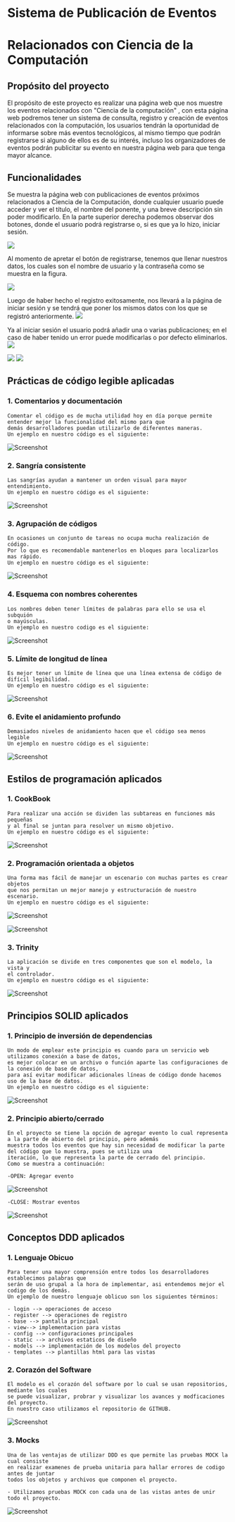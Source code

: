 # Sistema de Publicación de Eventos 
# Relacionados con Ciencia de la Computación

## Propósito del proyecto


El propósito de este proyecto es realizar una página web que nos muestre los
eventos relacionados con "Ciencia de la computación" , con esta página web podremos tener un sistema de consulta, registro y creación 
de eventos relacionados con la computación, los usuarios tendrán la oportunidad de informarse sobre más eventos tecnológicos, 
al mismo tiempo que podrán registrarse si alguno de ellos es de su interés, incluso los organizadores de eventos podrán publicitar
su evento en nuestra página web para que tenga mayor alcance. 

## Funcionalidades
Se muestra la página web con publicaciones de eventos próximos relacionados a Ciencia de la Computación, donde cualquier usuario puede acceder y ver el título, el nombre del ponente, y una breve descripción sin poder modificarlo.
En la parte superior derecha podemos observar dos botones, donde el usuario podrá registrarse o, si es que ya lo hizo, iniciar sesión.

![](Imagenes/1.jpeg)

Al momento de apretar el botón de registrarse, tenemos que llenar nuestros datos, los cuales son el nombre de usuario y la contraseña como se muestra en la figura.

![](Imagenes/2.jpeg)


Luego de haber hecho el registro exitosamente, nos llevará a la página de iniciar sesión y se tendrá que poner los mismos datos con los que se registró anteriormente.
![](Imagenes/3.jpeg)

Ya al iniciar sesión el usuario podrá añadir una o varias publicaciones; en el caso de haber tenido un error puede modificarlas o por defecto eliminarlos.
![](Imagenes/4.jpeg)

![](Imagenes/5.jpeg)
![](Imagenes/6.jpeg)



## Prácticas de código legible aplicadas

### 1. Comentarios y documentación 

    Comentar el código es de mucha utilidad hoy en día porque permite entender mejor la funcionalidad del mismo para que
    demás desarrolladores puedan utilizarlo de diferentes maneras. 
    Un ejemplo en nuestro código es el siguiente:
    
  ![Screenshot](Imagenes/screen1.png)
    
### 2. Sangría consistente 

    Las sangrías ayudan a mantener un orden visual para mayor entendimiento.
    Un ejemplo en nuestro código es el siguiente:
    
  ![Screenshot](Imagenes/screen2.png)
    
 ### 3. Agrupación de códigos 

    En ocasiones un conjunto de tareas no ocupa mucha realización de código.
    Por lo que es recomendable mantenerlos en bloques para localizarlos mas rápido.
    Un ejemplo en nuestro código es el siguiente:
    
  ![Screenshot](Imagenes/screen3.png)   
    

  ### 4. Esquema con nombres coherentes

    Los nombres deben tener límites de palabras para ello se usa el subquión 
    o mayúsculas.
    Un ejemplo en nuestro codigo es el siguiente:
    
  ![Screenshot](Imagenes/screen4.png)   
  
  
  ### 5. Límite de longitud de línea

    Es mejor tener un límite de línea que una línea extensa de código de
    difícil legibilidad.
    Un ejemplo en nuestro código es el siguiente:
    
  ![Screenshot](Imagenes/screen5.png)   
    
    
   ### 6. Evite el anidamiento profundo

    Demasiados niveles de anidamiento hacen que el código sea menos legible
    Un ejemplo en nuestro código es el siguiente:
    
  ![Screenshot](Imagenes/screen6.png) 


## Estilos de programación aplicados

### 1. CookBook 

    Para realizar una acción se dividen las subtareas en funciones más pequeñas
    y al final se juntan para resolver un mismo objetivo.
    Un ejemplo en nuestro código es el siguiente:
    
  ![Screenshot](Imagenes/screen7.png)

### 2. Programación orientada a objetos

    Una forma mas fácil de manejar un escenario con muchas partes es crear objetos
    que nos permitan un mejor manejo y estructuración de nuestro escenario. 
    Un ejemplo en nuestro código es el siguiente:
    
  ![Screenshot](Imagenes/screen8.png)
  
  ![Screenshot](Imagenes/screen9.png)

### 3. Trinity

    La aplicación se divide en tres componentes que son el modelo, la vista y
    el controlador. 
    Un ejemplo en nuestro código es el siguiente:
    
  ![Screenshot](Imagenes/screen10.png)

## Principios SOLID aplicados

### 1. Principio de inversión de dependencias 
    
    Un modo de emplear este principio es cuando para un servicio web utilizamos conexión a base de datos,
    es mejor colocar en un archivo o función aparte las configuraciones de la conexión de base de datos,
    para así evitar modificar adicionales líneas de código donde hacemos uso de la base de datos.
    Un ejemplo en nuestro código es el siguiente:
    
  ![Screenshot](Imagenes/screen11.png)
  
### 2. Principio abierto/cerrado
    
    En el proyecto se tiene la opción de agregar evento lo cual representa a la parte de abierto del principio, pero además 
    muestra todos los eventos que hay sin necesidad de modificar la parte del código que lo muestra, pues se utiliza una 
    iteración, lo que representa la parte de cerrado del principio.
    Como se muestra a continuación:
    
    -OPEN: Agregar evento
   ![Screenshot](Imagenes/screen13.png)
   
    -CLOSE: Mostrar eventos
   ![Screenshot](Imagenes/screen12.png)
    
    


## Conceptos DDD aplicados 

### 1. Lenguaje Obicuo
    
    Para tener una mayor comprensión entre todos los desarrolladores establecimos palabras que
    serán de uso grupal a la hora de implementar, asi entendemos mejor el codigo de los demás.
    Un ejemplo de nuestro lenguaje oblicuo son los siguientes términos:
    
    - login --> operaciones de acceso
    - register --> operaciones de registro
    - base --> pantalla principal
    - view--> implementacion para vistas
    - config --> configuraciones principales
    - static --> archivos estaticos de diseño
    - models --> implementación de los modelos del proyecto
    - templates --> plantillas html para las vistas 
    
 ### 2. Corazón del Software
    
    El modelo es el corazón del software por lo cual se usan repositorios, mediante los cuales
    se puede visualizar, probrar y visualizar los avances y modficaciones del proyecto.
    En nuestro caso utilizamos el repositorio de GITHUB.
    
   ![Screenshot](Imagenes/screen16.png)
    
    
 ### 3. Mocks
    Una de las ventajas de utilizar DDD es que permite las pruebas MOCK la cual consiste 
    en realizar examenes de prueba unitaria para hallar errores de codigo antes de juntar
    todos los objetos y archivos que componen el proyecto.
    
    - Utilizamos pruebas MOCK con cada una de las vistas antes de unir todo el proyecto.
    
    
  ![Screenshot](Imagenes/screen17.png)










